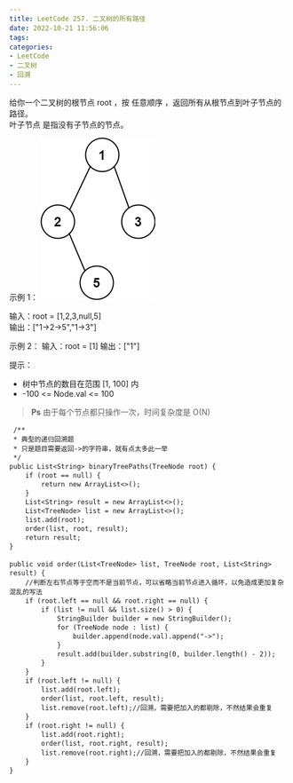 ```yaml
---
title: LeetCode 257. 二叉树的所有路径
date: 2022-10-21 11:56:06
tags:
categories:
- LeetCode
- 二叉树
- 回溯
---
```


给你一个二叉树的根节点 root ，按 任意顺序 ，返回所有从根节点到叶子节点的路径。   
叶子节点 是指没有子节点的节点。   

<!--more-->

示例 1：
![](../images/leetcode257/paths-tree.jpg)

输入：root = [1,2,3,null,5]  
输出：["1->2->5","1->3"]  

示例 2：
输入：root = [1]
输出：["1"]


提示：

* 树中节点的数目在范围 [1, 100] 内  
* -100 <= Node.val <= 100  

> **Ps** 由于每个节点都只操作一次，时间复杂度是 O(N)
```
 /**
 * 典型的递归回溯题
 * 只是题目需要返回->的字符串，就有点太多此一举
 */
public List<String> binaryTreePaths(TreeNode root) {
    if (root == null) {
        return new ArrayList<>();
    }
    List<String> result = new ArrayList<>();
    List<TreeNode> list = new ArrayList<>();
    list.add(root);
    order(list, root, result);
    return result;
}

public void order(List<TreeNode> list, TreeNode root, List<String> result) {
    //判断左右节点等于空而不是当前节点，可以省略当前节点进入循环，以免造成更加复杂混乱的写法
    if (root.left == null && root.right == null) {
        if (list != null && list.size() > 0) {
            StringBuilder builder = new StringBuilder();
            for (TreeNode node : list) {
                builder.append(node.val).append("->");
            }
            result.add(builder.substring(0, builder.length() - 2));
        }
    }
    if (root.left != null) {
        list.add(root.left);
        order(list, root.left, result);
        list.remove(root.left);//回溯，需要把加入的都剔除，不然结果会重复
    }
    if (root.right != null) {
        list.add(root.right);
        order(list, root.right, result);
        list.remove(root.right);//回溯，需要把加入的都剔除，不然结果会重复
    }
}

```